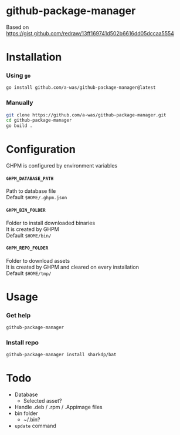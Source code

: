 # github-package-manager

Based on https://gist.github.com/redraw/13ff169741d502b6616dd05dccaa5554

# Installation

### Using `go`
```bash
go install github.com/a-was/github-package-manager@latest
```

### Manually
```bash
git clone https://github.com/a-was/github-package-manager.git
cd github-package-manager
go build .
```

# Configuration

GHPM is configured by environment variables

#### `GHPM_DATABASE_PATH`
Path to database file \
Default `$HOME/.ghpm.json`

#### `GHPM_BIN_FOLDER`
Folder to install downloaded binaries \
It is created by GHPM \
Default `$HOME/bin/`

#### `GHPM_REPO_FOLDER`
Folder to download assets \
It is created by GHPM and cleared on every installation \
Default `$HOME/tmp/`

# Usage

### Get help
```bash
github-package-manager
```

### Install repo
```bash
github-package-manager install sharkdp/bat
```

# Todo
- Database
    - Selected asset?
- Handle .deb / .rpm / .Appimage files
- bin folder
    - ~/.bin?
- `update` command
